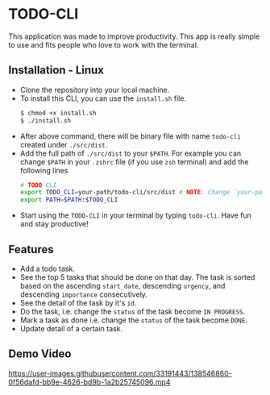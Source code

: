 # TODO-CLI

This application was made to improve productivity. This app is really simple to use and fits people who love to work 
with the terminal.

## Installation - Linux
- Clone the repository into your local machine.
- To install this CLI, you can use the `install.sh` file.
    ```sh
    $ chmod +x install.sh
    $ ./install.sh
    ```
- After above command, there will be binary file with name `todo-cli` created under `./src/dist`.
- Add the full path of `./src/dist` to your `$PATH`. For example you can change `$PATH` in your `.zshrc` file (if you use `zsh` terminal) and add the following lines
    ```sh
    # TODO CLI
    export TODO_CLI=your-path/todo-cli/src/dist # NOTE: Change `your-path` with yours
    export PATH=$PATH:$TODO_CLI
    ```
- Start using the `TODO-CLI` in your terminal by typing `todo-cli`. Have fun and stay productive!

## Features

- Add a todo task.
- See the top 5 tasks that should be done on that day. The task is sorted based on the ascending `start_date`,  descending `urgency`, and descending `importance` consecutively.
- See the detail of the task by it's `id`.
- Do the task, i.e. change the `status` of the task become `IN PROGRESS`.
- Mark a task as done i.e. change the `status` of the task become `DONE`.
- Update detail of a certain task.

## Demo Video

https://user-images.githubusercontent.com/33191443/138546860-0f56dafd-bb9e-4626-bd9b-1a2b25745096.mp4


